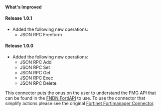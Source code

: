 #### What's Improved

#### Release 1.0.1
* Added the following new operations:
  * JSON RPC Freeform

#### Release 1.0.0
* Added the following new operations:
  * JSON RPC Add
  * JSON RPC Set
  * JSON RPC Get
  * JSON RPC Exec
  * JSON RPC Delete

This connector puts the onus on the user to understand the FMG API that can be found in the [FNDN FortiAPI](https://fndn.fortinet.net/index.php?/fortiapi/5-fortimanager/) to use. To use the connector that simplify actions please see the original [Fortinet Fortimanager Connector](https://fortisoar.contenthub.fortinet.com//list.html?contentType=connector&searchContent=Fortinet%20FortiManager).
